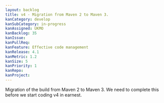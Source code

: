 ```yaml
---
layout: backlog
title: v4 - Migration from Maven 2 to Maven 3.
kanCategory: develop
kanSubCategory: in-progress
kanAssigned: UKMO
kanBacklog: 35
kanIssue:
kanPullReq:
kanFeature: Effective code management
kanRelease: 4.1
kanMetric: 1.2
kanSize: 5
kanPriority: 1
kanRepo:
kanProject:
---
```

Migration of the build from Maven 2 to Maven 3.  We need to complete this before we start coding v4 in earnest.
